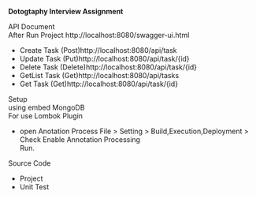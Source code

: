 **Dotogtaphy Interview Assignment**

API Document <br>
 After Run Project  http://localhost:8080/swagger-ui.html <br>
 - Create Task (Post)http://localhost:8080/api/task<br>
 - Update Task (Put)http://localhost:8080/api/task/{id}<br>
 - Delete Task (Delete)http://localhost:8080/api/task/{id}<br>
 - GetList Task (Get)http://localhost:8080/api/tasks<br>
 - Get Task (Get)http://localhost:8080/api/task/{id}
 
Setup<br>
   using embed MongoDB<br>
   For use Lombok Plugin <br>
   - open Anotation Process File > Setting > Build,Execution,Deployment > Check Enable Annotation Processing <br>
   Run.
   
Source Code
 - Project
 - Unit Test